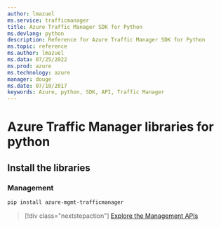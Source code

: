 ```yaml
---
author: lmazuel
ms.service: trafficmanager
title: Azure Traffic Manager SDK for Python
ms.devlang: python
description: Reference for Azure Traffic Manager SDK for Python
ms.topic: reference
ms.author: lmazuel
ms.data: 07/25/2022
ms.prod: azure
ms.technology: azure
manager: douge
ms.date: 07/10/2017
keywords: Azure, python, SDK, API, Traffic Manager
---
```

# Azure Traffic Manager libraries for python

## Install the libraries

### Management

```bash
pip install azure-mgmt-trafficmanager
```

> [!div class="nextstepaction"]
> [Explore the Management APIs](/python/api/overview/azure/trafficmanager/management)